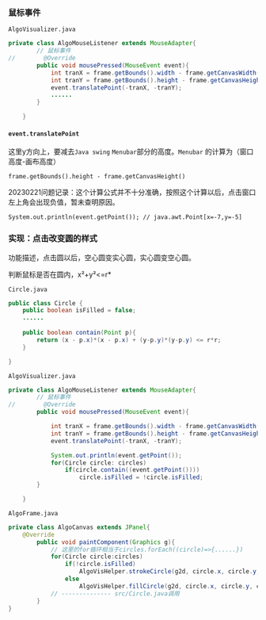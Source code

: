 ### 鼠标事件

`AlgoVisualizer.java`

```java
private class AlgoMouseListener extends MouseAdapter{
        // 鼠标事件
//        @Override
        public void mousePressed(MouseEvent event){
            int tranX = frame.getBounds().width - frame.getCanvasWidth();
            int tranY = frame.getBounds().height - frame.getCanvasHeight();
            event.translatePoint(-tranX, -tranY);
            ......
        }

    }
```

#### `event.translatePoint` 

这里y方向上，要减去`Java swing` `Menubar`部分的高度。`Menubar` 的计算为（窗口高度-画布高度）

```
frame.getBounds().height - frame.getCanvasHeight()
```

20230221问题记录：这个计算公式并不十分准确，按照这个计算以后，点击窗口左上角会出现负值，暂未查明原因。

```
System.out.println(event.getPoint()); // java.awt.Point[x=-7,y=-5]
```



### 实现：点击改变圆的样式

功能描述，点击圆以后，空心圆变实心圆，实心圆变空心圆。



判断鼠标是否在圆内，x²+y²<=r*

`Circle.java`

```java
public class Circle {
	public boolean isFilled = false;
    ......
	
	public boolean contain(Point p){
        return (x - p.x)*(x - p.x) + (y-p.y)*(y-p.y) <= r*r;
    }

}
```





`AlgoVisualizer.java`

```java
private class AlgoMouseListener extends MouseAdapter{
        // 鼠标事件
//        @Override
        public void mousePressed(MouseEvent event){

            int tranX = frame.getBounds().width - frame.getCanvasWidth();
            int tranY = frame.getBounds().height - frame.getCanvasHeight();
            event.translatePoint(-tranX, -tranY);

            System.out.println(event.getPoint());
            for(Circle circle: circles)
                if(circle.contain((event.getPoint())))
                    circle.isFilled = !circle.isFilled;
        }

    }
```



`AlgoFrame.java`

```java
private class AlgoCanvas extends JPanel{
	@Override
        public void paintComponent(Graphics g){
        	// 这里的for循环相当于circles.forEach((circle)=>{......})
            for(Circle circle:circles)
                if(!circle.isFilled)
                    AlgoVisHelper.strokeCircle(g2d, circle.x, circle.y, circle.getR());
                else
                    AlgoVisHelper.fillCircle(g2d, circle.x, circle.y, circle.getR());
            // -------------- src/Circle.java调用
        }
}
```

